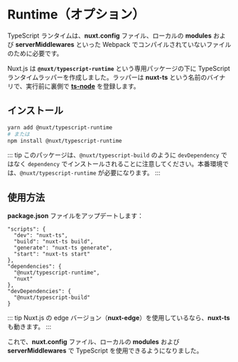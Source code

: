 
# Runtime（オプション）

TypeScript ランタイムは、**nuxt.config** ファイル、ローカルの **modules** および **serverMiddlewares** といった Webpack でコンパイルされていないファイルのために必要です。

Nuxt.js は **`@nuxt/typescript-runtime`** という専用パッケージの下に TypeScript ランタイムラッパーを作成しました。ラッパーは **nuxt-ts** という名前のバイナリで、実行前に裏側で [**ts-node**](https://github.com/TypeStrong/ts-node) を登録します。

## インストール

```sh
yarn add @nuxt/typescript-runtime
# または
npm install @nuxt/typescript-runtime
```

::: tip
このパッケージは、`@nuxt/typescript-build` のように `devDependency` ではなく `dependency` でインストールされることに注意してください。本番環境では、`@nuxt/typescript-runtime` が必要になります。
:::

## 使用方法

**package.json** ファイルをアップデートします：

```json{2-5}
"scripts": {
  "dev": "nuxt-ts",
  "build": "nuxt-ts build",
  "generate": "nuxt-ts generate",
  "start": "nuxt-ts start"
},
"dependencies": {
  "@nuxt/typescript-runtime",
  "nuxt"
},
"devDependencies": {
  "@nuxt/typescript-build"
}
```

::: tip
Nuxt.js の edge バージョン（**nuxt-edge**）を使用しているなら、**nuxt-ts** も動きます。
:::

これで、**nuxt.config** ファイル、ローカルの **modules** および **serverMiddlewares** で TypeScript を使用できるようになりました。
